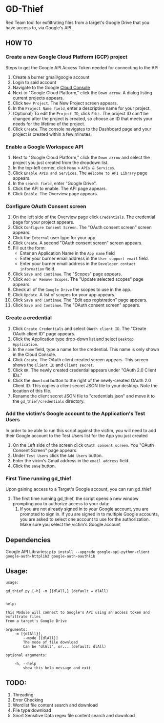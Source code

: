 # GD-Thief
Red Team tool for exfiltrating files from a target's Google Drive that you have access to, via Google's API.
## HOW TO
### Create a new Google Cloud Platform (GCP) project
Steps to get the Google API Access Token needed for connecting to the API
1.  Create a burner gmail/google account
2.  Login to said account
3.  Navigate to the Google [Cloud Console](https://console.cloud.google.com/)
4.  Next to "Google Cloud Platform," click the `Down arrow`. A dialog listing current projects appears.
5.  Click `New Project`. The New Project screen appears.
6.  In the `Project Name field`, enter a descriptive name for your project.
7.  (Optional) To edit the `Project ID`, click `Edit`. The project ID can't be
  changed after the project is created, so choose an ID that meets your needs for
  the lifetime of the project.
8.  Click `Create`. The console navigates to the Dashboard page and your project is created within a few minutes.
### Enable a Google Workspace API
1.  Next to "Google Cloud Platform," click the `Down arrow` and select the project
  you just created from the dropdown list.
2.  In the top-left corner, click `Menu` > `APIs & Services`.
3.  Click `Enable APIs and Services`. The `Welcome to API Library` page appears.
4.  In the `search field`, enter "Google Drive".
5.  Click the API to enable. The API page appears.
6.  Click `Enable`. The Overview page appears.
###  Configure OAuth Consent screen
1.  On the left side of the Overview page click `Credentials`. The credential
page for your project appears.
2.  Click `Configure Consent Screen`. The "OAuth consent screen" screen appears.
3.  Click the `External` user type for your app.
4.  Click `Create`. A second "OAuth consent screen" screen appears.
5.  Fill out the form:
    - Enter an Application Name in the `App name` field
    - Enter your burner email address in the `User support email` field.
    - Enter your burner email address in the `Developer contact information` field.
6.  Click `Save and Continue`. The "Scopes" page appears.
7.  Click `Add or Remove Scopes`. The "Update selected scopes" page appears.
8.  Check all of the `Google Drive` the scopes to use in the app.
9.  Click `Update`. A list of scopes for your app appears.
10. Click `Save and Continue`. The "Edit app registration" page appears.
11. Click `Save and Continue`. The "OAuth consent screen" appears.
### Create a credential
1.  Click `Create Credentials` and select `OAuth client ID`. The "Create OAuth
  client ID" page appears.
2.  Click the Application type drop-down list and select `Desktop Application`.
3.  In the `name` field, type a name for the credential. This name is only shown
  in the Cloud Console.
4.  Click `Create`. The OAuth client created screen appears. This screen shows
  the `Client ID` and `Client secret`.
5.  Click `OK`. The newly created credential appears under "OAuth 2.0 Client IDs."
6.  Click the `download` button to the right of the newly-created OAuth 2.0
  Client ID. This copies a client secret JSON file to your desktop. Note the
  location of this file.
7.  Rename the client secret JSON file to "credentials.json" and move it to the
  `gd_thief/credentials` directory.
### Add the victim's Google account to the Application's Test Users
In order to be able to run this script against the victim, you will need to add
their Google account to the Test Users list for the App you just created
1.  On the Left side of the screen click `OAuth consent screen`.  You "OAuth
  Consent Screen" page appears.
2.  Under `Test Users` click the `Add Users` button.
3.  Enter the vicim's Gmail address in the `email address` field.
4.  Click the `save` button.
### First Time running gd_thief
Upon gaining access to a Target's Google account, you can run gd_thief
1.  The first time running gd_thief, the script opens a new window prompting you
to authorize access to your data:
    1.  If you are not already signed in to your Google account, you are
      prompted to sign in. If you are signed in to multiple Google accounts, you
      are asked to select one account to use for the authorization.  Make sure
      you select the victim's Google account


## Dependencies
Google API Libraries: `pip install --upgrade google-api-python-client google-auth-httplib2 google-auth-oauthlib`
## Usage:
```
usage:

gd_thief.py [-h] -m [{dlAll,} (default = dlAll)


help:

This Module will connect to Google's API using an access token and exfiltrate files
from a target's Google Drive

arguments:
	-m [{dlAll}],
		--mode [{dlAll}]
		The mode of file download
		Can be "dlAll", or... (default: dlAll)

optional arguments:

	-h, --help
		show this help message and exit
```
## TODO:
1.  Threading
2.  Error Checking
3.  Wordlist file content search and download
4.  File type download
5.  Snort Sensitive Data regex file content search and download
